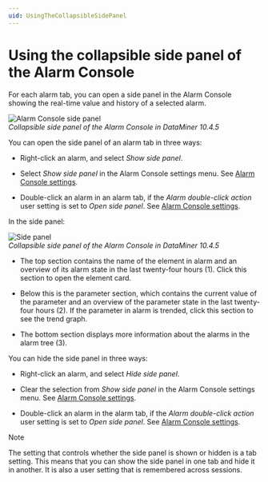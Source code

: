 ```yaml
---
uid: UsingTheCollapsibleSidePanel
---
```


# Using the collapsible side panel of the Alarm Console

For each alarm tab, you can open a side panel in the Alarm Console showing the real-time value and history of a selected alarm.

![Alarm Console side panel](~/user-guide/images/Alarm_Console_Side_Panel.png)<br>*Collapsible side panel of the Alarm Console in DataMiner 10.4.5*

You can open the side panel of an alarm tab in three ways:

- Right-click an alarm, and select *Show side panel*.

- Select *Show side panel* in the Alarm Console settings menu. See [Alarm Console settings](xref:AlarmConsoleSettings).

- Double-click an alarm in an alarm tab, if the *Alarm double-click action* user setting is set to *Open side panel*. See [Alarm Console settings](xref:User_settings#alarm-console-settings).

In the side panel:

![Side panel](~/user-guide/images/Side_Panel.png)<br>*Collapsible side panel of the Alarm Console in DataMiner 10.4.5*

- The top section contains the name of the element in alarm and an overview of its alarm state in the last twenty-four hours (1). Click this section to open the element card.

- Below this is the parameter section, which contains the current value of the parameter and an overview of the parameter state in the last twenty-four hours (2). If the parameter in alarm is trended, click this section to see the trend graph.

- The bottom section displays more information about the alarms in the alarm tree (3).

You can hide the side panel in three ways:

- Right-click an alarm, and select *Hide side panel*.

- Clear the selection from *Show side panel* in the Alarm Console settings menu. See [Alarm Console settings](xref:AlarmConsoleSettings).

- Double-click an alarm in the alarm tab, if the *Alarm double-click action* user setting is set to *Open side panel*. See [Alarm Console settings](xref:User_settings#alarm-console-settings).

> [!NOTE]
> The setting that controls whether the side panel is shown or hidden is a tab setting. This means that you can show the side panel in one tab and hide it in another. It is also a user setting that is remembered across sessions.
